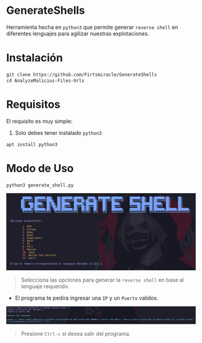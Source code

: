 # GenerateShells

Herramienta hecha en `python3` que permite generar `reverse shell` en diferentes lenguajes para agilizar nuestras explotaciones.

# Instalación

```
git clone https://github.com/Firtsmiracle/GenerateShells
cd AnalyzeMalicius-Files-Urls
```

# Requisitos

El requisito es muy simple:

1. Solo debes tener instalado `python3`

```
apt install python3
```

# Modo de Uso

```
python3 generate_shell.py
```

![](https://github.com/Firtsmiracle/GenerateShells/blob/main/Images/generate.PNG)

> Selecciona las opciones para generar la `reverse shell` en base al lenguaje requerido.

 - El programa te pedira ingresar una `IP` y un `Puerto` validos.
 
![](https://github.com/Firtsmiracle/GenerateShells/blob/main/Images/generate2.PNG)

> Presione `Ctrl-c` si desea salir del programa.


